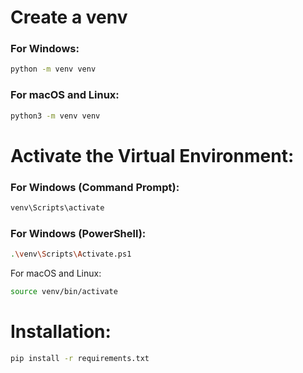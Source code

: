 # Create a venv

### For Windows:

```bash
python -m venv venv
```

### For macOS and Linux:

```bash
python3 -m venv venv
```

# Activate the Virtual Environment:

### For Windows (Command Prompt):

```bash
venv\Scripts\activate
```

### For Windows (PowerShell):

```bash
.\venv\Scripts\Activate.ps1
```

For macOS and Linux:

```bash
source venv/bin/activate
```

# Installation:

```bash
pip install -r requirements.txt
```
